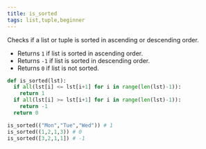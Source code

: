```yaml
---
title: is_sorted
tags: list,tuple,beginner
---
```


Checks if a list or tuple is sorted in ascending or descending order.

- Returns ```1``` if list is sorted in ascending order.
- Returns ```-1``` if list is sorted in descending order.
- Returns ```0``` if list is not sorted.

```py
def is_sorted(lst):
  if all(lst[i] <= lst[i+1] for i in range(len(lst)-1)):
    return 1
  if all(lst[i] >= lst[i+1] for i in range(len(lst)-1)):
    return -1
  return 0  
```

```py
is_sorted(("Mon","Tue","Wed")) # 1
is_sorted((1,2,1,3)) # 0
is_sorted([3,2,1,1]) # -1
```
